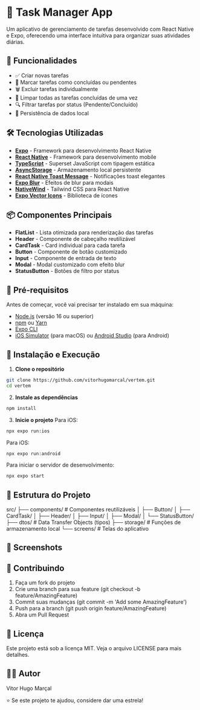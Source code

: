# 📱 Task Manager App

Um aplicativo de gerenciamento de tarefas desenvolvido com React Native e Expo, oferecendo uma interface intuitiva para organizar suas atividades diárias.

## 🚀 Funcionalidades

- ✅ Criar novas tarefas
- 📝 Marcar tarefas como concluídas ou pendentes
- 🗑️ Excluir tarefas individualmente
- 🧹 Limpar todas as tarefas concluídas de uma vez
- 🔍 Filtrar tarefas por status (Pendente/Concluído)
- 💾 Persistência de dados local

## 🛠️ Tecnologias Utilizadas

- **[Expo](https://expo.dev/)** - Framework para desenvolvimento React Native
- **[React Native](https://reactnative.dev/)** - Framework para desenvolvimento mobile
- **[TypeScript](https://www.typescriptlang.org/)** - Superset JavaScript com tipagem estática
- **[AsyncStorage](https://react-native-async-storage.github.io/async-storage/)** - Armazenamento local persistente
- **[React Native Toast Message](https://github.com/calintamas/react-native-toast-message)** - Notificações toast elegantes
- **[Expo Blur](https://docs.expo.dev/versions/latest/sdk/blur-view/)** - Efeitos de blur para modais
- **[NativeWind](https://www.nativewind.dev/)** - Tailwind CSS para React Native
- **[Expo Vector Icons](https://icons.expo.fyi/)** - Biblioteca de ícones

## 📦 Componentes Principais

- **FlatList** - Lista otimizada para renderização das tarefas
- **Header** - Componente de cabeçalho reutilizável
- **CardTask** - Card individual para cada tarefa
- **Button** - Componente de botão customizado
- **Input** - Componente de entrada de texto
- **Modal** - Modal customizado com efeito blur
- **StatusButton** - Botões de filtro por status

## 🎯 Pré-requisitos

Antes de começar, você vai precisar ter instalado em sua máquina:

- [Node.js](https://nodejs.org/) (versão 16 ou superior)
- [npm](https://www.npmjs.com/) ou [Yarn](https://yarnpkg.com/)
- [Expo CLI](https://docs.expo.dev/get-started/installation/)
- [iOS Simulator](https://docs.expo.dev/workflow/ios-simulator/) (para macOS) ou [Android Studio](https://docs.expo.dev/workflow/android-studio-emulator/) (para Android)

## 🔧 Instalação e Execução

1. **Clone o repositório**

```bash
git clone https://github.com/vitorhugomarcal/vertem.git
cd vertem
```

2. **Instale as dependências**

```bash
npm install
```

3. **Inicie o projeto**
   Para iOS:

```bash
npx expo run:ios
```

Para iOS:

```bash
npx expo run:android
```

Para iniciar o servidor de desenvolvimento:

```bash
npx expo start
```

## 📱 Estrutura do Projeto

src/
├── components/ # Componentes reutilizáveis
│ ├── Button/
│ ├── CardTask/
│ ├── Header/
│ ├── Input/
│ ├── Modal/
│ └── StatusButton/
├── dtos/ # Data Transfer Objects (tipos)
├── storage/ # Funções de armazenamento local
└── screens/ # Telas do aplicativo

## 🎨 Screenshots

## 🤝 Contribuindo

1. Faça um fork do projeto
2. Crie uma branch para sua feature (git checkout -b feature/AmazingFeature)
3. Commit suas mudanças (git commit -m 'Add some AmazingFeature')
4. Push para a branch (git push origin feature/AmazingFeature)
5. Abra um Pull Request

## 📄 Licença

Este projeto está sob a licença MIT. Veja o arquivo LICENSE para mais detalhes.

## 👨‍💻 Autor

Vitor Hugo Marçal

⭐️ Se este projeto te ajudou, considere dar uma estrela!
